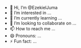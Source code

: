 - 👋 Hi, I’m @EzekielJuma
- 👀 I’m interested in ...
- 🌱 I’m currently learning ...
- 💞️ I’m looking to collaborate on ...
- 📫 How to reach me ...
- 😄 Pronouns: ...
- ⚡ Fun fact: ...

<!---
EzekielJuma/EzekielJuma is a ✨ special ✨ repository because its `README.md` (this file) appears on your GitHub profile.
You can click the Preview link to take a look at your changes.
--->
